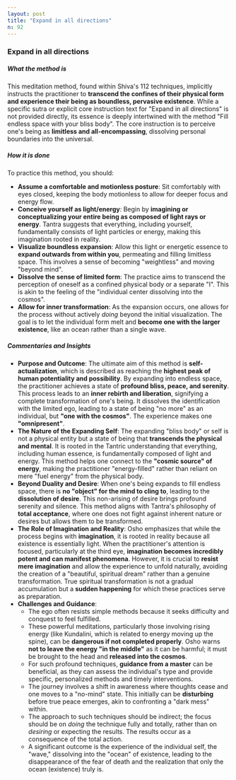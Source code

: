 ```yaml
---
layout: post
title: "Expand in all directions"
n: 92
---
```

### Expand in all directions

##### What the method is

This meditation method, found within Shiva's 112 techniques, implicitly instructs the practitioner to **transcend the confines of their physical form and experience their being as boundless, pervasive existence**. While a specific sutra or explicit core instruction text for "Expand in all directions" is not provided directly, its essence is deeply intertwined with the method "Fill endless space with your bliss body". The core instruction is to perceive one's being as **limitless and all-encompassing**, dissolving personal boundaries into the universal.

##### How it is done

To practice this method, you should:

- **Assume a comfortable and motionless posture**: Sit comfortably with eyes closed, keeping the body motionless to allow for deeper focus and energy flow.
- **Conceive yourself as light/energy**: Begin by **imagining or conceptualizing your entire being as composed of light rays or energy**. Tantra suggests that everything, including yourself, fundamentally consists of light particles or energy, making this imagination rooted in reality.
- **Visualize boundless expansion**: Allow this light or energetic essence to **expand outwards from within you**, permeating and filling limitless space. This involves a sense of becoming "weightless" and moving "beyond mind".
- **Dissolve the sense of limited form**: The practice aims to transcend the perception of oneself as a confined physical body or a separate "I". This is akin to the feeling of the "individual center dissolving into the cosmos".
- **Allow for inner transformation**: As the expansion occurs, one allows for the process without actively _doing_ beyond the initial visualization. The goal is to let the individual form melt and **become one with the larger existence**, like an ocean rather than a single wave.

##### Commentaries and Insights

- **Purpose and Outcome**: The ultimate aim of this method is **self-actualization**, which is described as reaching the **highest peak of human potentiality and possibility**. By expanding into endless space, the practitioner achieves a state of **profound bliss, peace, and serenity**. This process leads to an **inner rebirth and liberation**, signifying a complete transformation of one's being. It dissolves the identification with the limited ego, leading to a state of being "no more" as an individual, but **"one with the cosmos"**. The experience makes one **"omnipresent"**.
- **The Nature of the Expanding Self**: The expanding "bliss body" or self is not a physical entity but a state of being that **transcends the physical and mental**. It is rooted in the Tantric understanding that everything, including human essence, is fundamentally composed of light and energy. This method helps one connect to the **"cosmic source" of energy**, making the practitioner "energy-filled" rather than reliant on mere "fuel energy" from the physical body.
- **Beyond Duality and Desire**: When one's being expands to fill endless space, there is **no "object" for the mind to cling to**, leading to the **dissolution of desire**. This non-arising of desire brings profound serenity and silence. This method aligns with Tantra's philosophy of **total acceptance**, where one does not fight against inherent nature or desires but allows them to be transformed.
- **The Role of Imagination and Reality**: Osho emphasizes that while the process begins with **imagination**, it is rooted in reality because all existence is essentially light. When the practitioner's attention is focused, particularly at the third eye, **imagination becomes incredibly potent and can manifest phenomena**. However, it is crucial to **resist mere imagination** and allow the experience to unfold naturally, avoiding the creation of a "beautiful, spiritual dream" rather than a genuine transformation. True spiritual transformation is not a gradual accumulation but a **sudden happening** for which these practices serve as preparation.
- **Challenges and Guidance**:
    - The ego often resists simple methods because it seeks difficulty and conquest to feel fulfilled.
    - These powerful meditations, particularly those involving rising energy (like Kundalini, which is related to energy moving up the spine), can be **dangerous if not completed properly**. Osho warns **not to leave the energy "in the middle"** as it can be harmful; it must be brought to the head and **released into the cosmos**.
    - For such profound techniques, **guidance from a master** can be beneficial, as they can assess the individual's type and provide specific, personalized methods and timely interventions.
    - The journey involves a shift in awareness where thoughts cease and one moves to a "no-mind" state. This initially can be **disturbing** before true peace emerges, akin to confronting a "dark mess" within.
    - The approach to such techniques should be indirect; the focus should be on _doing_ the technique fully and totally, rather than on _desiring_ or expecting the results. The results occur as a consequence of the total action.
    - A significant outcome is the experience of the individual self, the "wave," dissolving into the "ocean" of existence, leading to the disappearance of the fear of death and the realization that only the ocean (existence) truly is.